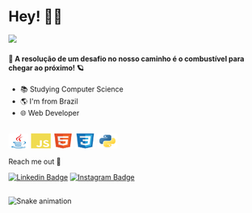 
<!--
### Hi there 👋

**So1310/So1310** is a ✨ _special_ ✨ repository because its `README.md` (this file) appears on your GitHub profile.

Here are some ideas to get you started:

- 🔭 I’m currently working on ...
- 🌱 I’m currently learning ...
- 👯 I’m looking to collaborate on ...
- 🤔 I’m looking for help with ...
- 💬 Ask me about ...
- 📫 How to reach me: ...
- 😄 Pronouns: ...
- ⚡ Fun fact: ...
-->

# Hey!  👨‍💻

<img src="https://i.pinimg.com/originals/3a/71/d1/3a71d1802ab24134c23289667916248b.png">

#### 🚀 A resolução de um desafio no nosso caminho é o combustível para chegar ao próximo! 🪐 

- 📚 Studying Computer Science
- 🌎 I'm from Brazil
- 🌐 Web Developer

<div><br>
  <img align="center" alt="Lucas-Java" height="30" width="40" src="https://raw.githubusercontent.com/devicons/devicon/master/icons/java/java-original.svg">
  <img align="center" alt="Lucas-Js" height="30" width="40" src="https://raw.githubusercontent.com/devicons/devicon/master/icons/javascript/javascript-plain.svg">
  <img align="center" alt="Lucas-HTML" height="30" width="40" src="https://raw.githubusercontent.com/devicons/devicon/master/icons/html5/html5-original.svg">
  <img align="center" alt="Lucas-CSS" height="30" width="40" src="https://raw.githubusercontent.com/devicons/devicon/master/icons/css3/css3-original.svg">
  <img align="center" alt="Lucas-Python" height="30" width="40" src="https://raw.githubusercontent.com/devicons/devicon/master/icons/python/python-original.svg">
</div>

<div><br>
  Reach me out 🔎
  
  [![Linkedin Badge](https://img.shields.io/badge/-LinkedIn-blue?style=flat-square&logo=Linkedin&logoColor=white&link=https://www.linkedin.com/in/lucascnf/detail/contact-info/)](https://www.linkedin.com/in/lucascnf/) 
  [![Instagram Badge](https://img.shields.io/badge/-Instagram-ff3300?style=flat-square&logo=Instagram&logoColor=white&link=https://www.instagram.com/lucas.cnf/)](https://www.instagram.com/lucas.cnf/)
  
  ##
  
  ![Snake animation](https://github.com/So1310/So1310/blob/output/github-contribution-grid-snake.svg)
  
</div>
